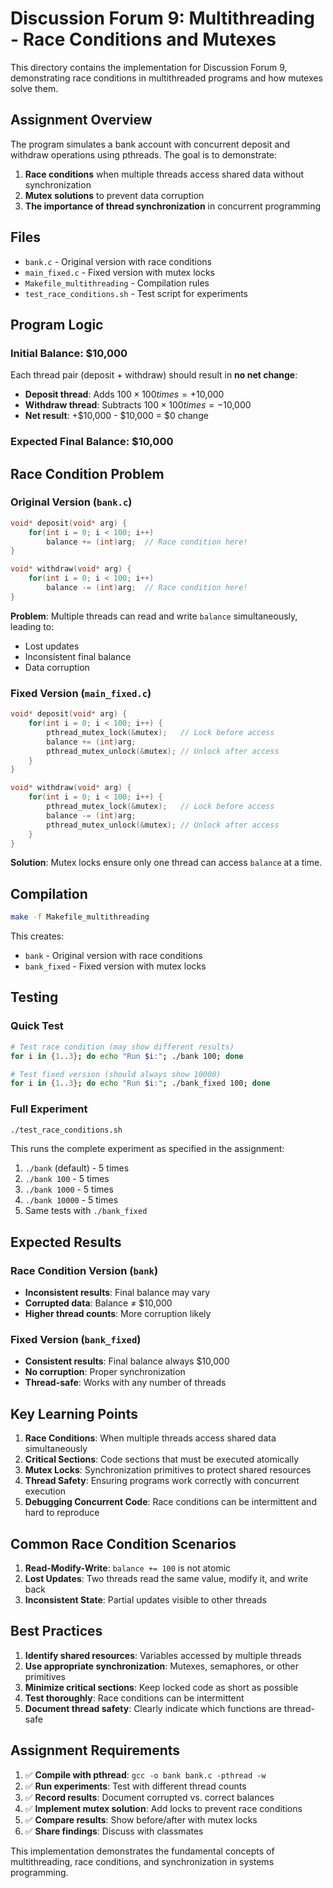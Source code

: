 # Discussion Forum 9: Multithreading - Race Conditions and Mutexes

This directory contains the implementation for Discussion Forum 9, demonstrating race conditions in multithreaded programs and how mutexes solve them.

## Assignment Overview

The program simulates a bank account with concurrent deposit and withdraw operations using pthreads. The goal is to demonstrate:
1. **Race conditions** when multiple threads access shared data without synchronization
2. **Mutex solutions** to prevent data corruption
3. **The importance of thread synchronization** in concurrent programming

## Files

- `bank.c` - Original version with race conditions
- `main_fixed.c` - Fixed version with mutex locks
- `Makefile_multithreading` - Compilation rules
- `test_race_conditions.sh` - Test script for experiments

## Program Logic

### Initial Balance: $10,000

Each thread pair (deposit + withdraw) should result in **no net change**:
- **Deposit thread**: Adds $100 × 100 times = +$10,000
- **Withdraw thread**: Subtracts $100 × 100 times = -$10,000
- **Net result**: +$10,000 - $10,000 = $0 change

### Expected Final Balance: $10,000

## Race Condition Problem

### Original Version (`bank.c`)
```c
void* deposit(void* arg) {
    for(int i = 0; i < 100; i++)
        balance += (int)arg;  // Race condition here!
}

void* withdraw(void* arg) {
    for(int i = 0; i < 100; i++)
        balance -= (int)arg;  // Race condition here!
}
```

**Problem**: Multiple threads can read and write `balance` simultaneously, leading to:
- Lost updates
- Inconsistent final balance
- Data corruption

### Fixed Version (`main_fixed.c`)
```c
void* deposit(void* arg) {
    for(int i = 0; i < 100; i++) {
        pthread_mutex_lock(&mutex);   // Lock before access
        balance += (int)arg;
        pthread_mutex_unlock(&mutex); // Unlock after access
    }
}

void* withdraw(void* arg) {
    for(int i = 0; i < 100; i++) {
        pthread_mutex_lock(&mutex);   // Lock before access
        balance -= (int)arg;
        pthread_mutex_unlock(&mutex); // Unlock after access
    }
}
```

**Solution**: Mutex locks ensure only one thread can access `balance` at a time.

## Compilation

```bash
make -f Makefile_multithreading
```

This creates:
- `bank` - Original version with race conditions
- `bank_fixed` - Fixed version with mutex locks

## Testing

### Quick Test
```bash
# Test race condition (may show different results)
for i in {1..3}; do echo "Run $i:"; ./bank 100; done

# Test fixed version (should always show 10000)
for i in {1..3}; do echo "Run $i:"; ./bank_fixed 100; done
```

### Full Experiment
```bash
./test_race_conditions.sh
```

This runs the complete experiment as specified in the assignment:
1. `./bank` (default) - 5 times
2. `./bank 100` - 5 times  
3. `./bank 1000` - 5 times
4. `./bank 10000` - 5 times
5. Same tests with `./bank_fixed`

## Expected Results

### Race Condition Version (`bank`)
- **Inconsistent results**: Final balance may vary
- **Corrupted data**: Balance ≠ $10,000
- **Higher thread counts**: More corruption likely

### Fixed Version (`bank_fixed`)
- **Consistent results**: Final balance always $10,000
- **No corruption**: Proper synchronization
- **Thread-safe**: Works with any number of threads

## Key Learning Points

1. **Race Conditions**: When multiple threads access shared data simultaneously
2. **Critical Sections**: Code sections that must be executed atomically
3. **Mutex Locks**: Synchronization primitives to protect shared resources
4. **Thread Safety**: Ensuring programs work correctly with concurrent execution
5. **Debugging Concurrent Code**: Race conditions can be intermittent and hard to reproduce

## Common Race Condition Scenarios

1. **Read-Modify-Write**: `balance += 100` is not atomic
2. **Lost Updates**: Two threads read the same value, modify it, and write back
3. **Inconsistent State**: Partial updates visible to other threads

## Best Practices

1. **Identify shared resources**: Variables accessed by multiple threads
2. **Use appropriate synchronization**: Mutexes, semaphores, or other primitives
3. **Minimize critical sections**: Keep locked code as short as possible
4. **Test thoroughly**: Race conditions can be intermittent
5. **Document thread safety**: Clearly indicate which functions are thread-safe

## Assignment Requirements

1. ✅ **Compile with pthread**: `gcc -o bank bank.c -pthread -w`
2. ✅ **Run experiments**: Test with different thread counts
3. ✅ **Record results**: Document corrupted vs. correct balances
4. ✅ **Implement mutex solution**: Add locks to prevent race conditions
5. ✅ **Compare results**: Show before/after with mutex locks
6. ✅ **Share findings**: Discuss with classmates

This implementation demonstrates the fundamental concepts of multithreading, race conditions, and synchronization in systems programming. 
